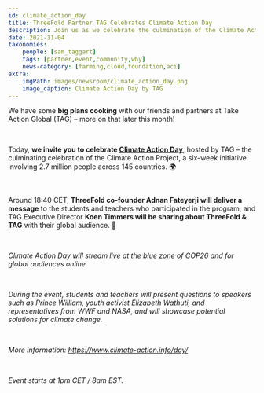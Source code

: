 ```yaml
---
id: climate_action_day
title: ThreeFold Partner TAG Celebrates Climate Action Day
description: Join us as we celebrate the culmination of the Climate Action Project, involving 2.7 million people across 145 countries.
date: 2021-11-04
taxonomies:
    people: [sam_taggart]
    tags: [partner,event,community,why]
    news-category: [farming,cloud,foundation,aci]
extra:
    imgPath: images/newsroom/climate_action_day.png
    image_caption: Climate Action Day by TAG
---
```


We have some **big plans cooking** with our friends and partners at Take Action Global (TAG) – more on that later this month!

<br/>

Today, **we invite you to celebrate [Climate Action Day](https://www.climate-action.info/day/)**, hosted by TAG – the culminating celebration of the Climate Action Project, a six-week initiative involving 2.7 million people across 145 countries. 🌍

<br/>

Around 18:40 CET, **ThreeFold co-founder Adnan Fateyerji will deliver a message** to the students and teachers who participated in the program, and TAG Executive Director **Koen Timmers will be sharing about ThreeFold & TAG** with their global audience. 🙏

<br/>

*Climate Action Day will stream live at the blue zone of COP26 and for global audiences online.*

<br/>

*During the event, students and teachers will present questions to speakers such as Prince William, youth activist Elizabeth Wathuti, and representatives from WWF and NASA, and will showcase potential solutions for climate change.*

<br/>

*More information: https://www.climate-action.info/day/*

<br/>

*Event starts at 1pm CET / 8am EST.*